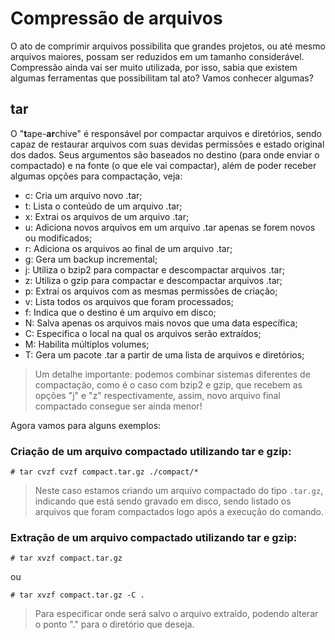 # Compressão de arquivos

O ato de comprimir arquivos possibilita que grandes projetos, ou até mesmo arquivos maiores, possam ser reduzidos em um tamanho considerável. Compressão ainda vai ser muito utilizada, por isso, sabia que existem algumas ferramentas que possibilitam tal ato? Vamos conhecer algumas?

## tar

O "**t**ape-**ar**chive" é responsável por compactar arquivos e diretórios, sendo capaz de restaurar arquivos com suas devidas permissões e estado original dos dados. Seus argumentos são baseados no destino (para onde enviar o compactado) e na fonte (o que ele vai compactar), além de poder receber algumas opções para compactação, veja:

- c: Cria um arquivo novo .tar;
- t: Lista o conteúdo de um arquivo .tar;
- x: Extrai os arquivos de um arquivo .tar;
- u: Adiciona novos arquivos em um arquivo .tar apenas se forem novos ou modificados;
- r: Adiciona os arquivos ao final de um arquivo .tar;
- g: Gera um backup incremental;
- j: Utiliza o bzip2 para compactar e descompactar arquivos .tar;
- z: Utiliza o gzip para compactar e descompactar arquivos .tar;
- p: Extrai os arquivos com as mesmas permissões de criação;
- v: Lista todos os arquivos que foram processados;
- f: Indica que o destino é um arquivo em disco;
- N: Salva apenas os arquivos mais novos que uma data específica;
- C: Especifica o local na qual os arquivos serão extraídos;
- M: Habilita múltiplos volumes;
- T: Gera um pacote .tar a partir de uma lista de arquivos e diretórios;
> Um detalhe importante: podemos combinar sistemas diferentes de compactação, como é o caso com bzip2 e gzip, que recebem as opções "j" e "z" respectivamente, assim, novo arquivo final compactado consegue ser ainda menor!

Agora vamos para alguns exemplos:

### Criação de um arquivo compactado utilizando tar e gzip:
```
# tar cvzf cvzf compact.tar.gz ./compact/*
```
> Neste caso estamos criando um arquivo compactado do tipo `.tar.gz`, indicando que está sendo gravado em disco, sendo listado os arquivos que foram compactados logo após a execução do comando.

### Extração de um arquivo compactado utilizando tar e gzip:
```
# tar xvzf compact.tar.gz
```
ou
```
# tar xvzf compact.tar.gz -C .
```
> Para especificar onde será salvo o arquivo extraído, podendo alterar o ponto "." para o diretório que deseja.
